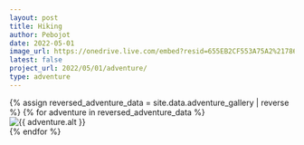 ```yaml
---
layout: post
title: Hiking
author: Pebojot
date: 2022-05-01
image_url: https://onedrive.live.com/embed?resid=655EB2CF553A75A2%217861&authkey=%21AHXT-pJfSAFMIr0
latest: false
project_url: 2022/05/01/adventure/
type: adventure
---
```


<div class="container">
  <div class="row">
    {% assign reversed_adventure_data = site.data.adventure_gallery | reverse %}
    {% for adventure in reversed_adventure_data %}
      <div class="col-md-4 mt-3 col-lg-3">
        <!-- Image thumbnail -->
        <img src="{{ adventure.src }}" class="img-fluid custom-img" alt="{{ adventure.alt }}">
      </div>
    {% endfor %}
  </div>
</div>
